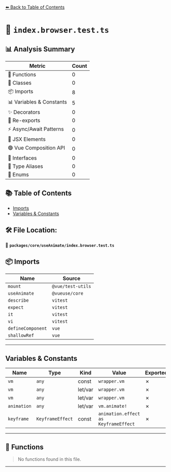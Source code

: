 [⬅️ Back to Table of Contents](../../../index.md)

# 📄 `index.browser.test.ts`

## 📊 Analysis Summary

| Metric | Count |
|--------|-------|
| 🔧 Functions | 0 |
| 🧱 Classes | 0 |
| 📦 Imports | 8 |
| 📊 Variables & Constants | 5 |
| ✨ Decorators | 0 |
| 🔄 Re-exports | 0 |
| ⚡ Async/Await Patterns | 0 |
| 💠 JSX Elements | 0 |
| 🟢 Vue Composition API | 0 |
| 📐 Interfaces | 0 |
| 📑 Type Aliases | 0 |
| 🎯 Enums | 0 |

## 📚 Table of Contents

- [Imports](#imports)
- [Variables & Constants](#variables-constants)

## 🛠️ File Location:
📂 **`packages/core/useAnimate/index.browser.test.ts`**

## 📦 Imports

| Name | Source |
|------|--------|
| `mount` | `@vue/test-utils` |
| `useAnimate` | `@vueuse/core` |
| `describe` | `vitest` |
| `expect` | `vitest` |
| `it` | `vitest` |
| `vi` | `vitest` |
| `defineComponent` | `vue` |
| `shallowRef` | `vue` |


---

## Variables & Constants

| Name | Type | Kind | Value | Exported |
|------|------|------|-------|----------|
| `vm` | `any` | const | `wrapper.vm` | ✗ |
| `vm` | `any` | let/var | `wrapper.vm` | ✗ |
| `vm` | `any` | let/var | `wrapper.vm` | ✗ |
| `animation` | `any` | let/var | `vm.animate!` | ✗ |
| `keyframe` | `KeyframeEffect` | const | `animation.effect as KeyframeEffect` | ✗ |


---

## 🔧 Functions

> No functions found in this file.


---